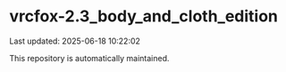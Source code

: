 # vrcfox-2.3_body_and_cloth_edition

Last updated: 2025-06-18 10:22:02

This repository is automatically maintained.
